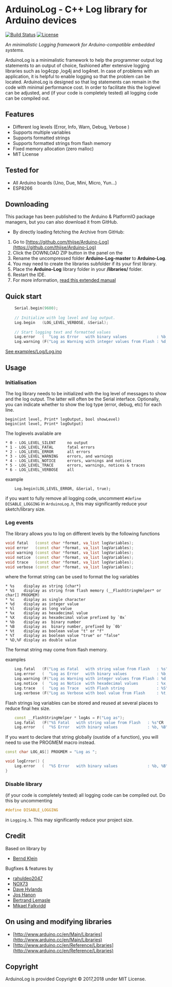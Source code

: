 ArduinoLog - C++ Log library for Arduino devices
====================
[![Build Status](https://travis-ci.org/thijse/Arduino-Log.svg?branch=master)](https://travis-ci.org/thijse/Arduino-Log)
[![License](https://img.shields.io/badge/license-MIT%20License-blue.svg)](http://doge.mit-license.org)

*An minimalistic Logging framework  for Arduino-compatible embedded systems.*

ArduinoLog is a minimalistic framework to help the programmer output log statements to an output of choice, fashioned after extensive logging libraries such as log4cpp ,log4j and log4net. In case of problems with an application, it is helpful to enable logging so that the problem can be located. ArduinoLog is designed so that log statements can remain in the code with minimal performance cost. In order to facilitate this the loglevel can be adjusted, and (if your code is completely tested) all logging code can be compiled out. 

## Features

* Different log levels (Error, Info, Warn, Debug, Verbose )
* Supports multiple variables
* Supports formatted strings 
* Supports formatted strings from flash memory
* Fixed memory allocation (zero malloc)
* MIT License

## Tested for 

* All Arduino boards (Uno, Due, Mini, Micro, Yun...)
* ESP8266

## Downloading

This package has been published to the Arduino & PlatformIO package managers, but you can also download it from GitHub. 

- By directly loading fetching the Archive from GitHub: 
 1. Go to [https://github.com/thijse/Arduino-Log](https://github.com/thijse/Arduino-Log)
 2. Click the DOWNLOAD ZIP button in the panel on the
 3. Rename the uncompressed folder **Arduino-Log-master** to **Arduino-Log**.
 4. You may need to create the libraries subfolder if its your first library.  
 5. Place the **Arduino-Log** library folder in your **<arduinosketchfolder>/libraries/** folder. 
 5. Restart the IDE.
 6. For more information, [read this extended manual](http://thijs.elenbaas.net/2012/07/installing-an-arduino-library/)


## Quick start

```c++
    Serial.begin(9600);
    
    // Initialize with log level and log output. 
    Log.begin   (LOG_LEVEL_VERBOSE, &Serial);
    
    // Start logging text and formatted values
    Log.error   (  "Log as Error   with binary values             : %b, %B"CR  , 23  , 345808);
    Log.warning (F("Log as Warning with integer values from Flash : %d, %d"CR) , 34  , 799870);
```

[See examples/Log/Log.ino](examples/Log/Log.ino)

## Usage

### Initialisation

The log library needs to be initialized with the log level of messages to show and the log output. The latter will often be the Serial interface.
Optionally, you can indicate whether to show the log type (error, debug, etc) for each line.

```
begin(int level, Print* logOutput, bool showLevel)
begin(int level, Print* logOutput)
```

The loglevels available are

```
* 0 - LOG_LEVEL_SILENT     no output 
* 1 - LOG_LEVEL_FATAL      fatal errors 
* 2 - LOG_LEVEL_ERROR      all errors  
* 3 - LOG_LEVEL_WARNING    errors, and warnings 
* 4 - LOG_LEVEL_NOTICE     errors, warnings and notices 
* 5 - LOG_LEVEL_TRACE      errors, warnings, notices & traces 
* 6 - LOG_LEVEL_VERBOSE    all 
```

example

```
    Log.begin(LOG_LEVEL_ERROR, &Serial, true);
```

if you want to fully remove all logging code, uncomment `#define DISABLE_LOGGING` in `ArduinoLog.h`, this may significantly reduce your sketch/library size.

### Log events

The library allows you to log on different levels by the following functions

```c++
void fatal   (const char *format, va_list logVariables); 
void error   (const char *format, va_list logVariables);
void warning (const char *format, va_list logVariables);
void notice  (const char *format, va_list logVariables);
void trace   (const char *format, va_list logVariables);
void verbose (const char *format, va_list logVariables);
```

where the format string can be used to format the log variables

```
* %s	display as string (char*)
* %S    display as string from flash memory (__FlashStringHelper* or char[] PROGMEM)
* %c	display as single character
* %d	display as integer value
* %l	display as long value
* %x	display as hexadecimal value
* %X	display as hexadecimal value prefixed by `0x`
* %b	display as  binary number
* %B	display as  binary number, prefixed by `0b'
* %t	display as boolean value "t" or "f"
* %T	display as boolean value "true" or "false"
* %D,%F display as double value
```

The format string may come from flash memory.

examples

```c++
    Log.fatal   (F("Log as Fatal   with string value from Flash   : %s"CR    ) , "value"     );
    Log.error   (  "Log as Error   with binary values             : %b, %B"CR  , 23  , 345808);
    Log.warning (F("Log as Warning with integer values from Flash : %d, %d"CR) , 34  , 799870);
    Log.notice  (  "Log as Notice  with hexadecimal values        : %x, %X"CR  , 21  , 348972);
    Log.trace   (  "Log as Trace   with Flash string              : %S"CR    ) , F("value")  );
    Log.verbose (F("Log as Verbose with bool value from Flash     : %t, %T"CR) , true, false );
```

Flash strings log variables can be stored and reused at several places to reduce final hex size.

```c++
    const __FlashStringHelper * logAs = F("Log as");
    Log.fatal   (F("%S Fatal   with string value from Flash   : %s"CR    ) , logAs, "value"     );
    Log.error   (  "%S Error   with binary values             : %b, %B"CR  , logAs, 23  , 345808);
```

If you want to declare that string globally (oustide of a function), you will need to use the PROGMEM macro instead.

```c++
const char LOG_AS[] PROGMEM = "Log as ";

void logError() {
    Log.error   (  "%S Error   with binary values             : %b, %B"CR  , PSTRPTR(LOG_AS), 23  , 345808);
}
```
### Disable library

(if your code is completely tested) all logging code can be compiled out. Do this by uncommenting  
```c++
#define DISABLE_LOGGING 
```
in `Logging.h`. This may significantly reduce your project size.

## Credit

Based on library by 
* [Bernd Klein](https://github.com/mrRobot62)  

Bugfixes & features by
* [rahuldeo2047](https://github.com/rahuldeo2047)
* [NOX73](https://github.com/NOX73)
* [Dave Hylands](https://github.com/dhylands)
* [Jos Hanon](https://github.com/Josha)
* [Bertrand Lemasle](https://github.com/blemasle)
* [Mikael Falkvidd](https://github.com/mfalkvidd)


## On using and modifying libraries

- [http://www.arduino.cc/en/Main/Libraries](http://www.arduino.cc/en/Main/Libraries)
- [http://www.arduino.cc/en/Reference/Libraries](http://www.arduino.cc/en/Reference/Libraries) 

## Copyright

ArduinoLog is provided Copyright © 2017,2018 under MIT License.
